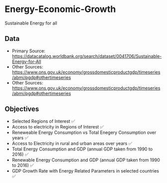 # Energy-Economic-Growth

Sustainable Energy for all 


## Data
- Primary Source: https://datacatalog.worldbank.org/search/dataset/0041706/Sustainable-Energy-for-All
- Other Sources: https://www.ons.gov.uk/economy/grossdomesticproductgdp/timeseries/abmi/pgdp#othertimeseries
- Other Sources: https://www.ons.gov.uk/economy/grossdomesticproductgdp/timeseries/abmi/pgdp#othertimeseries 

## Objectives
- Selected Regions of Interest ✅
- Access to electricity in Regions of Interest ✅
- Reneweable Energy Consumption vs Total Enegery Consumption over years ✅
- Access to Electricity in rural and urban areas over years ✅
- Total Energy Consumption and GDP (annual GDP taken from 1990 to 2016) ✅
- Renewable Energy Consumption and GDP (annual GDP taken from 1990 to 2016) ✅
- GDP Growth Rate with Energy Related Parameters in selected countries ✅
